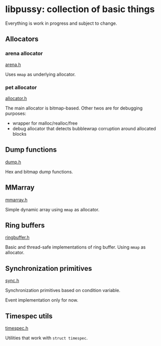 # libpussy: collection of basic things

Everything is work in progress and subject to change.

## Allocators

### arena allocator

[arena.h](include/arena.h)

Uses `mmap` as underlying allocator.

### pet allocator

[allocator.h](include/allocator.h)

The main allocator is bitmap-based. Other twos are for debugging purposes:
 * wrapper for malloc/realloc/free
 * debug allocator that detects bubblewrap corruption around allocated blocks
 
## Dump functions

[dump.h](include/dump.h)

Hex and bitmap dump functions.

## MMarray

[mmarray.h](include/mmarray.h)

Simple dynamic array using `mmap` as allocator.

## Ring buffers

[ringbuffer.h](include/ringbuffer.h)

Basic and thread-safe implementations of ring buffer.
Using `mmap` as allocator.

## Synchronization primitives

[sync.h](include/sync.h)

Synchronization primitives based on condition variable.

Event implementation only for now.

## Timespec utils

[timespec.h](include/timespec.h)

Utilities that work with `struct timespec`.
